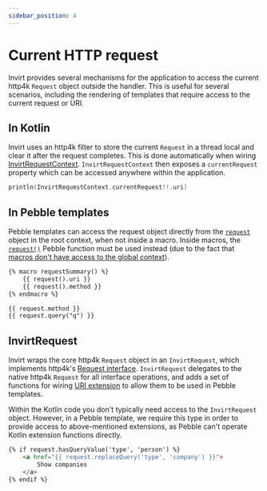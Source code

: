 ```yaml
---
sidebar_position: 4
---
```


# Current HTTP request
Invirt provides several mechanisms for the application to access the current http4k `Request` object outside the
handler. This is useful for several scenarios, including the rendering of templates that require access to the
current request or URI.

## In Kotlin
Invirt uses an http4k filter to store the current `Request` in a thread local and clear it after the
request completes. This is done automatically when wiring
[InvirtRequestContext](/docs/framework/quickstart#2-wiring-the-invirtrequestcontext-filter).
`InvirtRequestContext` then exposes a `currentRequest` property which can be accessed anywhere within the application.
```kotlin
println(InvirtRequestContext.currentRequest!!.uri)
```

## In Pebble templates
Pebble templates can access the request object directly from the [`request`](/docs/api/pebble/pebble-context-objects#request)
object in the root context, when not inside a macro. Inside macros, the [`request()`](/docs/api/pebble/pebble-functions#request)
Pebble function must be used instead (due to the fact that [macros don't have access to the global context](https://pebbletemplates.io/wiki/tag/macro/)).

```html
{% macro requestSummary() %}
    {{ request().uri }}
    {{ request().method }}
{% endmacro %}

{{ request.method }}
{{ request.query("q") }}
```

## InvirtRequest
Invirt wraps the core http4k `Request` object in an `InvirtRequest`, which implements http4k's [Request interface](https://www.http4k.org/api/org.http4k.core/-request/).
`InvirtRequest` delegates to the native http4k `Request` for all interface operations, and adds a set of functions for wiring
[URI extension](/docs/api/kotlin/uri-extensions) to allow them to be used in Pebble templates.

Within the Kotlin code you don't typically need access to the `InvirtRequest` object. However, in a Pebble template,
we require this type in order to provide access to above-mentioned extensions, as Pebble can't operate Kotlin extension functions directly.

```html
{% if request.hasQueryValue('type', 'person') %}
    <a href="{{ request.replaceQuery('type', 'company') }}">
        Show companies
    </a>
{% endif %}
```
